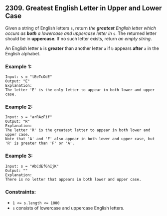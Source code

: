 ## 2309. Greatest English Letter in Upper and Lower Case

Given a string of English letters ```s```, return *the **greatest** English letter which occurs as **both** a lowercase and uppercase letter in* ```s```. The returned letter should be in **uppercase**. If no such letter exists, return *an empty string*.

An English letter ```b``` is **greater** than another letter ```a``` if ```b``` appears **after** ```a``` in the English alphabet.

### Example 1:
```
Input: s = "lEeTcOdE"
Output: "E"
Explanation:
The letter 'E' is the only letter to appear in both lower and upper case.
```
### Example 2:
```
Input: s = "arRAzFif"
Output: "R"
Explanation:
The letter 'R' is the greatest letter to appear in both lower and upper case.
Note that 'A' and 'F' also appear in both lower and upper case, but 'R' is greater than 'F' or 'A'.
```
### Example 3:
```
Input: s = "AbCdEfGhIjK"
Output: ""
Explanation:
There is no letter that appears in both lower and upper case.
```

### Constraints:

* ```1 <= s.length <= 1000```
* ```s``` consists of lowercase and uppercase English letters.
